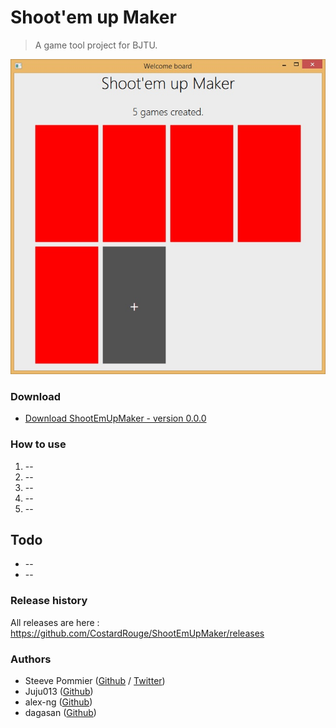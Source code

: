 Shoot'em up Maker
====
> A game tool project for BJTU.

![Example](Assets/v0.jpg "screenshoot")

### Download

* [Download ShootEmUpMaker - version 0.0.0](/ "Last version")

### How to use

1. --
2. --
3. --
4. --
5. --

## Todo

* --
* --

### Release history

All releases are here : https://github.com/CostardRouge/ShootEmUpMaker/releases

### Authors
* Steeve Pommier ([Github](https://github.com/CostardRouge) / [Twitter](https://twitter.com/LeBlousonRouge))
* Juju013 ([Github](https://github.com/Juju013))
* alex-ng ([Github](https://github.com/alex-ng))
* dagasan ([Github](https://github.com/dagasan))